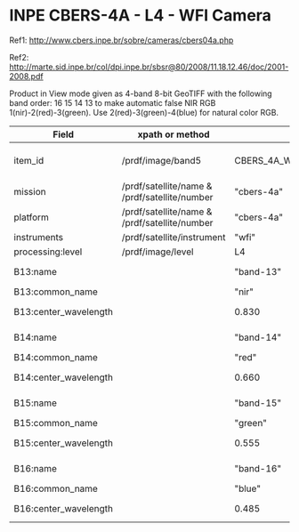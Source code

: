 # INPE CBERS-4A - L4 - WFI Camera

Ref1: http://www.cbers.inpe.br/sobre/cameras/cbers04a.php

Ref2: http://marte.sid.inpe.br/col/dpi.inpe.br/sbsr@80/2008/11.18.12.46/doc/2001-2008.pdf

Product in View mode given as 4-band 8-bit GeoTIFF with the following band order: 16 15 14 13 to make automatic false NIR RGB 1(nir)-2(red)-3(green). Use 2(red)-3(green)-4(blue) for natural color RGB.  

|  Field  | xpath or method  |  Example | Notes |
|---|---|---|---|
| item_id | /prdf/image/band5 | CBERS_4A_WFI_20201031_003_075_L2_BAND16151413 | Remove path and extension from basename |
| mission | /prdf/satellite/name & /prdf/satellite/number | "cbers-4a" | |
| platform | /prdf/satellite/name & /prdf/satellite/number | "cbers-4a" | |
| instruments | /prdf/satellite/instrument | "wfi" | WFI |
| processing:level | /prdf/image/level | L4 | |
| B13:name | | "band-13" | hardcoded, from /prdf/availableBands |
| B13:common_name | | "nir" | hardcoded |
| B13:center_wavelength | | 0.830 | hardcoded, 770 - 890 |
| B14:name | | "band-14" | hardcoded, from /prdf/availableBands |
| B14:common_name | | "red" | hardcoded |
| B14:center_wavelength | | 0.660 | hardcoded, 630 - 690 |
| B15:name | | "band-15" | hardcoded, from /prdf/availableBands |
| B15:common_name | | "green" | hardcoded |
| B15:center_wavelength | | 0.555 | hardcoded, 520 - 590 |
| B16:name | | "band-16" | derive from /prdf/availableBands |
| B16:common_name | | "blue" | hardcoded |
| B16:center_wavelength | | 0.485 | hardcoded, 450 - 520 |